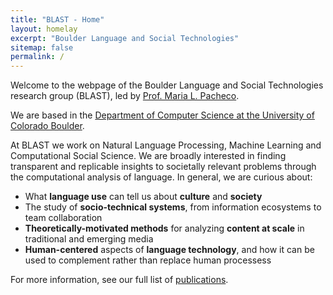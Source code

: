 ```yaml
---
title: "BLAST - Home"
layout: homelay
excerpt: "Boulder Language and Social Technologies"
sitemap: false
permalink: /
---
```


Welcome to the webpage of the Boulder Language and Social Technologies research group (BLAST), led by [Prof. Maria L. Pacheco](https://blast-cu.github.io/mlpacheco/). 

We are based in the [Department of Computer
Science at the University of Colorado Boulder](https://www.colorado.edu/cs/).

At BLAST we work on Natural Language Processing, Machine Learning and
Computational Social Science. We are broadly interested in finding transparent and replicable insights to societally relevant problems through the computational analysis of language. In general, we are curious about:
* What **language use** can tell us about **culture** and **society**
* The study of **socio-technical systems**, from information ecosystems to team collaboration
* **Theoretically-motivated methods** for analyzing **content at scale** in traditional and emerging media
* **Human-centered** aspects of **language technology**, and how it can be used to complement rather than replace human processess 

For more information, see our full list of [publications](https://blast-cu.github.io/publications/). 
